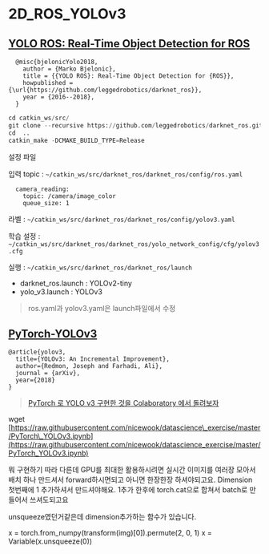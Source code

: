 # 2D\_ROS\_YOLOv3

## [YOLO ROS: Real-Time Object Detection for ROS](https://github.com/leggedrobotics/darknet_ros)

```text
  @misc{bjelonicYolo2018,
    author = {Marko Bjelonic},
    title = {{YOLO ROS}: Real-Time Object Detection for {ROS}},
    howpublished = {\url{https://github.com/leggedrobotics/darknet_ros}},
    year = {2016--2018},
  }
```

```python
cd catkin_ws/src/
git clone --recursive https://github.com/leggedrobotics/darknet_ros.git
cd  ..
catkin_make -DCMAKE_BUILD_TYPE=Release
```

설정 파일

입력 topic : `~/catkin_ws/src/darknet_ros/darknet_ros/config/ros.yaml`

```text
  camera_reading:
    topic: /camera/image_color
    queue_size: 1
```

라벨 : `~/catkin_ws/src/darknet_ros/darknet_ros/config/yolov3.yaml`

학습 설정 : `~/catkin_ws/src/darknet_ros/darknet_ros/yolo_network_config/cfg/yolov3.cfg`

실행 : `~/catkin_ws/src/darknet_ros/darknet_ros/launch`

* darknet\_ros.launch : YOLOv2-tiny
* yolo\_v3.launch : YOLOv3

> ros.yaml과 yolov3.yaml은 launch파일에서 수정

## [PyTorch-YOLOv3](https://github.com/eriklindernoren/PyTorch-YOLOv3)

```text
@article{yolov3,
  title={YOLOv3: An Incremental Improvement},
  author={Redmon, Joseph and Farhadi, Ali},
  journal = {arXiv},
  year={2018}
}
```

> [PyTorch 로 YOLO v3 구현한 것을 Colaboratory 에서 돌려보자](https://medium.com/@hyunseokjeong/pytorch-%EB%A1%9C-yolo-v3-%EA%B5%AC%ED%98%84%ED%95%9C-%EA%B2%83%EC%9D%84-colaboratory-%EC%97%90%EC%84%9C-%EB%8F%8C%EB%A0%A4%EB%B3%B4%EC%9E%90-5b99e847b420)

wget [https://raw.githubusercontent.com/nicewook/datascience\_exercise/master/PyTorch\_YOLOv3.ipynb](https://raw.githubusercontent.com/nicewook/datascience_exercise/master/PyTorch_YOLOv3.ipynb)

뭐 구현하기 따라 다른데 GPU를 최대한 활용하시려면 실시간 이미지를 여러장 모아서 배치 하나 만드셔서 forward하시면되고 아니면 한장한장 하셔야되고요. Dimension 첫번째에 1 추가하셔서 만드셔야해요. 1추가 한후에 torch.cat으로 합쳐서 batch로 만들어서 쓰셔도되고요

unsqueeze였던거같은데 dimension추가하는 함수가 있습니다.

x = torch.from\_numpy\(transform\(img\)\[0\]\).permute\(2, 0, 1\) x = Variable\(x.unsqueeze\(0\)\)

